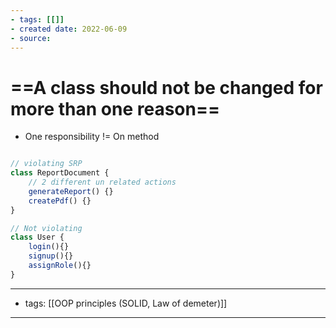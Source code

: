 ```yaml
---
- tags: [[]]
- created date: 2022-06-09
- source: 
---
```


# ==A class should not be changed for more than one reason==
- One responsibility != On method
```js

// violating SRP
class ReportDocument {
	// 2 different un related actions
	generateReport() {}
	createPdf() {}
}

// Not violating
class User {
	login(){}
	signup(){}
	assignRole(){}
}

```

---
- tags: [[OOP principles (SOLID, Law of demeter)]]
---